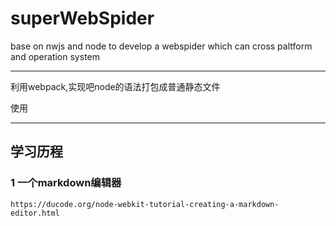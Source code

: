 # superWebSpider
base on nwjs and node to develop a webspider which can cross paltform and operation system 

----
利用webpack,实现吧node的语法打包成普通静态文件

使用

----
## 学习历程

### 1 一个markdown编辑器
```
https://ducode.org/node-webkit-tutorial-creating-a-markdown-editor.html
```
